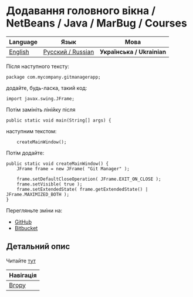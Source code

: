 # Додавання головного вікна / NetBeans / Java / MarBug / Courses

| Language | Язык | Мова |
| -------- | ---- | ---- |
| [English](README.md) | [Русский / Russian](README.ru.md) | **Українська / Ukrainian** |

Після наступного тексту:

    package com.mycompany.gitmanagerapp;

додайте, будь-ласка, такий код:

    import javax.swing.JFrame;

Потім замініть лінійку після

    public static void main(String[] args) {

наступним текстом:

        createMainWindow();

Потім додайте:

    public static void createMainWindow() {
        JFrame frame = new JFrame( "Git Manager" );

        frame.setDefaultCloseOperation( JFrame.EXIT_ON_CLOSE );
        frame.setVisible( true );
        frame.setExtendedState( frame.getExtendedState() | JFrame.MAXIMIZED_BOTH );
    }

Перегляньте зміни на:

* [GitHub](https://github.com/marbug/courses-marbug-java/compare/v0.6_before-add-main-window...v0.7_add-main-window)
* [Bitbucket](https://bitbucket.org/marbug/courses-marbug-java/branches/compare/v0.7_add-main-window%0Dv0.6_before-add-main-window#diff)

## Детальний опис ##

Читайте [тут](detailed-info/README.uk.md)

| Навігація                |
| ------------------------ |
| [Вгору](../README.uk.md) |
